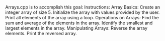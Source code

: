 Arrays.cpp is to accomplish this goal:
Instructions:
Array Basics:
Create an integer array of size 5.
Initialize the array with values provided by the user.
Print all elements of the array using a loop.
Operations on Arrays:
Find the sum and average of the elements in the array.
Identify the smallest and largest elements in the array.
Manipulating Arrays:
Reverse the array elements.
Print the reversed array.
